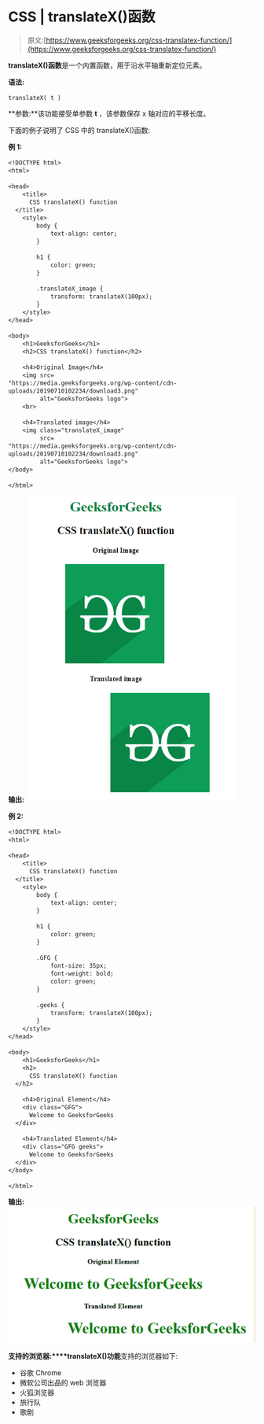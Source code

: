 # CSS | translateX()函数

> 原文:[https://www.geeksforgeeks.org/css-translatex-function/](https://www.geeksforgeeks.org/css-translatex-function/)

**translateX()函数**是一个内置函数，用于沿水平轴重新定位元素。

**语法:**

```
translateX( t )
```

**参数:**该功能接受单参数 **t** ，该参数保存 x 轴对应的平移长度。

下面的例子说明了 CSS 中的 translateX()函数:

**例 1:**

```
<!DOCTYPE html>
<html>

<head>
    <title>
      CSS translateX() function
  </title>
    <style>
        body {
            text-align: center;
        }

        h1 {
            color: green;
        }

        .translateX_image {
            transform: translateX(100px);
        }
    </style>
</head>

<body>
    <h1>GeeksforGeeks</h1>
    <h2>CSS translateX() function</h2>

    <h4>Original Image</h4>
    <img src=
"https://media.geeksforgeeks.org/wp-content/cdn-uploads/20190710102234/download3.png"
         alt="GeeksforGeeks logo">
    <br>

    <h4>Translated image</h4>
    <img class="translateX_image" 
         src=
"https://media.geeksforgeeks.org/wp-content/cdn-uploads/20190710102234/download3.png"
         alt="GeeksforGeeks logo">
</body>

</html>
```

**输出:**
![](img/153077be31e4ba9c51ac1f1a168e1d6e.png)

**例 2:**

```
<!DOCTYPE html>
<html>

<head>
    <title>
      CSS translateX() function
  </title>
    <style>
        body {
            text-align: center;
        }

        h1 {
            color: green;
        }

        .GFG {
            font-size: 35px;
            font-weight: bold;
            color: green;
        }

        .geeks {
            transform: translateX(100px);
        }
    </style>
</head>

<body>
    <h1>GeeksforGeeks</h1>
    <h2>
      CSS translateX() function
  </h2>

    <h4>Original Element</h4>
    <div class="GFG">
      Welcome to GeeksforGeeks
  </div>

    <h4>Translated Element</h4>
    <div class="GFG geeks">
      Welcome to GeeksforGeeks
  </div>
</body>

</html>
```

**输出:**
![](img/e08da52854da56e40bc20a4afacccbaf.png)

**支持的浏览器:****translateX()功能**支持的浏览器如下:

*   谷歌 Chrome
*   微软公司出品的 web 浏览器
*   火狐浏览器
*   旅行队
*   歌剧